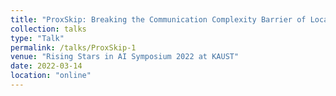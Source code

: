 ```yaml
---
title: "ProxSkip: Breaking the Communication Complexity Barrier of Local Gradient Methods"
collection: talks
type: "Talk"
permalink: /talks/ProxSkip-1
venue: "Rising Stars in AI Symposium 2022 at KAUST"
date: 2022-03-14
location: "online"
---
```

